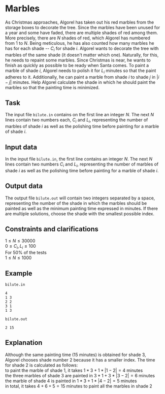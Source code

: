 # Marbles

As Christmas approaches, Algorel has taken out his red marbles from the storage boxes to decorate the tree. Since the marbles have been unused for a year and some have faded, there are multiple shades of red among them. More precisely, there are $N$ shades of red, which Algorel has numbered from $1$ to $N$. Being meticulous, he has also counted how many marbles he has for each shade -- $C_i$ for shade $i$. Algorel wants to decorate the tree with marbles of the same shade (it doesn't matter which one). Naturally, for this, he needs to repaint some marbles. Since Christmas is near, he wants to finish as quickly as possible to be ready when Santa comes. To paint a marble of shade $i$, Algorel needs to polish it for $L_i$ minutes so that the paint adheres to it. Additionally, he can paint a marble from shade $i$ to shade $j$ in $|i - j|$ minutes. Help Algorel calculate the shade in which he should paint the marbles so that the painting time is minimized.

## Task

The input file `bilute.in` contains on the first line an integer $N$. The next $N$ lines contain two numbers each, $C_i$ and $L_i$, representing the number of marbles of shade $i$ as well as the polishing time before painting for a marble of shade $i$.

## Input data

In the input file `bilute.in`, the first line contains an integer $N$. The next $N$ lines contain two numbers $C_i$ and $L_i$, representing the number of marbles of shade $i$ as well as the polishing time before painting for a marble of shade $i$.

## Output data

The output file `bilute.out` will contain two integers separated by a space, representing the number of the shade in which the marbles should be painted as well as the minimum painting time expressed in minutes. If there are multiple solutions, choose the shade with the smallest possible index.

## Constraints and clarifications

$1 \leq N \leq 30000$  
$0 \leq C_i, L_i \leq 100$  
For 50% of the tests  
$1 \leq N \leq 1000$  

## Example

`bilute.in`  
```
4
1 3
2 2
3 1
1 3
```

`bilute.out`  
```
2 15
```

## Explanation

Although the same painting time ($15$ minutes) is obtained for shade $3$, Algorel chooses shade number $2$ because it has a smaller index. The time for shade $2$ is calculated as follows:  
to paint the marble of shade $1$, it takes $1 * 3 + 1 * |1 - 2| = 4$ minutes  
the three marbles of shade $3$ are painted in $3 * 1 + 3 * |3 - 2| = 6$ minutes  
the marble of shade $4$ is painted in $1 * 3 + 1 * |4 - 2| = 5$ minutes   
in total, it takes $4 + 6 + 5 = 15$ minutes to paint all the marbles in shade $2$
